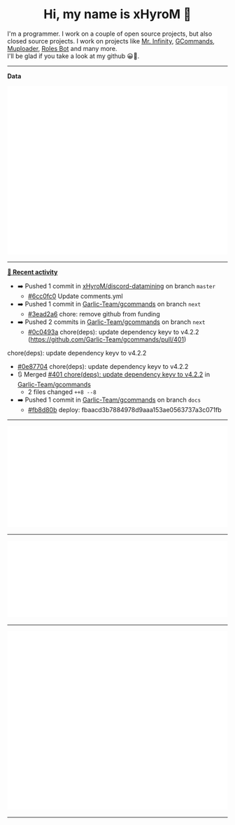 <p align="center">
    <!-- <img src="https://avatars.githubusercontent.com/u/56601352" width="192" alt="hyro's pfp" /> -->
    <h1 align="center">Hi, my name is xHyroM 👋</h1>
</p>

I'm a programmer. I work on a couple of open source projects, but also closed source projects. I work on projects like [Mr. Infinity](https://discord.com/oauth2/authorize?client_id=720321585625694239&scope=bot%20applications.commands&permissions=8&redirect_uri=https://blobs.gq/imanager&prompt=consent&response_type=code), [GCommands](https://github.com/Garlic-Team/GCommands), [Muploader](https://github.com/xHyroM/Muploder), [Roles Bot](https://github.com/xHyroM/roles-bot) and many more.  
I'll be glad if you take a look at my github 😀👀.

___
**Data**

<img src="https://github.com/xHyroM/xHyroM/blob/master/.cache/base.svg">

___

**[📰 Recent activity](https://github.com/xHyroM)**
* ➡️ Pushed 1 commit in [xHyroM/discord-datamining](https://github.com/xHyroM/discord-datamining) on branch `master`
  * [#6cc0fc0](https://github.com/xHyroM/discord-datamining/commit/6cc0fc0) Update comments.yml
* ➡️ Pushed 1 commit in [Garlic-Team/gcommands](https://github.com/Garlic-Team/gcommands) on branch `next`
  * [#3ead2a6](https://github.com/Garlic-Team/gcommands/commit/3ead2a6) chore: remove github from funding
* ➡️ Pushed 2 commits in [Garlic-Team/gcommands](https://github.com/Garlic-Team/gcommands) on branch `next`
  * [#0c0493a](https://github.com/Garlic-Team/gcommands/commit/0c0493a) chore(deps): update dependency keyv to v4.2.2 (https://github.com/Garlic-Team/gcommands/pull/401)

chore(deps): update dependency keyv to v4.2.2
  * [#0e87704](https://github.com/Garlic-Team/gcommands/commit/0e87704) chore(deps): update dependency keyv to v4.2.2
* 🔃 Merged [#401 chore(deps): update dependency keyv to v4.2.2](https://github.com/Garlic-Team/gcommands/pull/401) in [Garlic-Team/gcommands](https://github.com/Garlic-Team/gcommands)
  * 2 files changed `++8 --8`
* ➡️ Pushed 1 commit in [Garlic-Team/gcommands](https://github.com/Garlic-Team/gcommands) on branch `docs`
  * [#fb8d80b](https://github.com/Garlic-Team/gcommands/commit/fb8d80b) deploy: fbaacd3b7884978d9aaa153ae0563737a3c071fb


___

<img src="https://github.com/xHyroM/xHyroM/blob/master/.cache/isocalendar.svg">

___

<img src="https://github.com/xHyroM/xHyroM/blob/master/.cache/languages.svg">

___

<img src="https://github.com/xHyroM/xHyroM/blob/master/.cache/achievements.svg">

___

